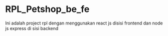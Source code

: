 # RPL_Petshop_be_fe
Ini adalah project rpl dengan menggunakan react js disisi frontend dan node js express di sisi backend
